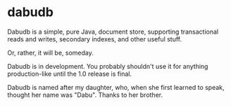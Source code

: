 # dabudb

Dabudb is a simple, pure Java, document store, supporting transactional reads and writes, secondary indexes, and other useful stuff.

Or, rather, it will be, someday.

Dabudb is in development. You probably shouldn't use it for anything production-like until the 1.0 release is final.

Dabudb is named after my daughter, who, when she first learned to speak, thought her name was "Dabu". Thanks to her brother.
